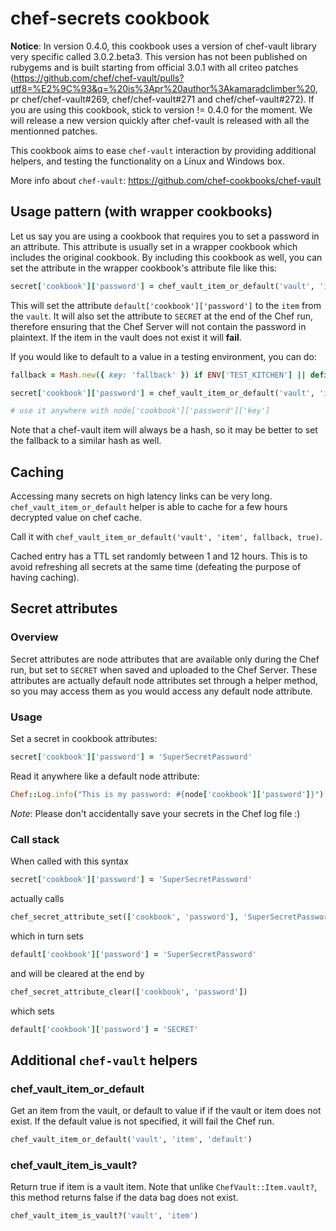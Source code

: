 # chef-secrets cookbook

**Notice**: In version 0.4.0, this cookbook uses a version of chef-vault library very specific called 3.0.2.beta3.
This version has not been published on rubygems and is built starting from official 3.0.1 with all criteo patches (https://github.com/chef/chef-vault/pulls?utf8=%E2%9C%93&q=%20is%3Apr%20author%3Akamaradclimber%20, pr chef/chef-vault#269, chef/chef-vault#271 and chef/chef-vault#272).
If you are using this cookbook, stick to version != 0.4.0 for the moment. We will release a new version quickly after chef-vault is released with all the mentionned patches.

This cookbook aims to ease `chef-vault` interaction by providing additional helpers, and testing the functionality on a Linux and Windows box.

More info about `chef-vault`: https://github.com/chef-cookbooks/chef-vault

## Usage pattern (with wrapper cookbooks)

Let us say you are using a cookbook that requires you to set a password in an attribute. This attribute is usually set in a wrapper cookbook which includes the original cookbook. By including this cookbook as well, you can set the attribute in the wrapper cookbook's attribute file like this:
```ruby
secret['cookbook']['password'] = chef_vault_item_or_default('vault', 'item')
```
This will set the attribute `default['cookbook']['password']` to the `item` from the `vault`. It will also set the attribute to `SECRET` at the end of the Chef run, therefore ensuring that the Chef Server will not contain the password in plaintext. If the item in the vault does not exist it will **fail**.

If you would like to default to a value in a testing environment, you can do:
```ruby
fallback = Mash.new({ key: 'fallback' }) if ENV['TEST_KITCHEN'] || defined?(ChefSpec) || Chef::Config[:local_mode]

secret['cookbook']['password'] = chef_vault_item_or_default('vault', 'item', fallback)

# use it anywhere with node['cookbook']['password']['key']
```

Note that a chef-vault item will always be a hash, so it may be better to set the fallback to a similar hash as well.

## Caching

Accessing many secrets on high latency links can be very long.
`chef_vault_item_or_default` helper is able to cache for a few hours decrypted value on chef cache.

Call it with `chef_vault_item_or_default('vault', 'item', fallback, true)`.

Cached entry has a TTL set randomly between 1 and 12 hours. This is to avoid refreshing all secrets at the same time (defeating the purpose of having caching).


## Secret attributes

### Overview

Secret attributes are node attributes that are available only during the Chef run, but set to `SECRET` when saved and uploaded to the Chef Server. These attributes are actually default node attributes set through a helper method, so you may access them as you would access any default node attribute.

### Usage
Set a secret in cookbook attributes:
```ruby
secret['cookbook']['password'] = 'SuperSecretPassword'
```
Read it anywhere like a default node attribute:
```ruby
Chef::Log.info("This is my password: #{node['cookbook']['password']}")
```
_Note_: Please don't accidentally save your secrets in the Chef log file :)

### Call stack
When called with this syntax
```ruby
secret['cookbook']['password'] = 'SuperSecretPassword'
```
actually calls
```ruby
chef_secret_attribute_set(['cookbook', 'password'], 'SuperSecretPassword')
```
which in turn sets
```ruby
default['cookbook']['password'] = 'SuperSecretPassword'
```
and will be cleared at the end by
```ruby
chef_secret_attribute_clear(['cookbook', 'password'])
```
which sets
```ruby
default['cookbook']['password'] = 'SECRET'
```

## Additional `chef-vault` helpers

### chef_vault_item_or_default
Get an item from the vault, or default to value if if the vault or item does not exist. If the default value is not specified, it will fail the Chef run.
```ruby
chef_vault_item_or_default('vault', 'item', 'default') 
```

### chef_vault_item_is_vault?
Return true if item is a vault item. Note that unlike `ChefVault::Item.vault?`, this method returns false if the data bag does not exist.
```ruby
chef_vault_item_is_vault?('vault', 'item')
```
